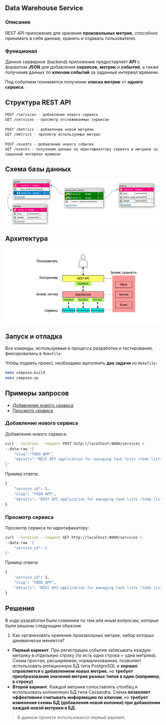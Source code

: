 ## Data Warehouse Service
### Описание
REST API приложение для хранения **произвольных метрик**, способное принимать в себя данные, хранить и отдавать пользователю.

### Функционал
Данное серверное (backend) приложение предоставляет **API** с форматом **JSON** для добавления **сервисов**, **метрик** и **событий**, а также получения данных по **ключам событий** за заданный интервал времени.

Под событием понимается получение **списка метрик** от **одного сервиса**.

## Структура REST API

```
POST /services - добавление нового сервиса
GET /services - просмотр отслеживаемых сервисов

POST /metrics - добавление новой метрики
GET /metrics - просмотр используемых метрик

POST /events - добавление нового события
GET /events - получение данных по идентификатору сервиса и метрики за заданный интервал времени
```

## Схема базы данных

<p align="center">
    <img src="/assets/images/db_schema.png" width="800">
</p>

## Архитектура

<p align="center">
    <img src="/assets/images/architecture.png" width="800">
</p>

## Запуск и отладка
Все команды, используемые в процессе разработки и тестирования, фиксировались в `Makefile`.

Чтобы поднять проект, необходимо выполнить **две задачи** из `Makefile`:

```bash
make compose-build
make compose-up
```

## Примеры запросов
* [Добавление нового сервиса](#добавление-нового-сервиса)
* [Просмотр сервиса](#просмотр-сервиса)

### Добавление нового сервиса
Добавление нового сервиса:

```bash
curl --location --request POST http://localhost:8080/services \
--data-raw '{
    "slug":"TODO_APP",
    "details":"REST API application for managing task lists (todo lists)"
}'
```

Пример ответа:

```bash
{
    "service_id": 1,   
    "slug": "TODO_APP",
    "details": "REST API application for managing task lists (todo lists)"
}
```

### Просмотр сервиса
Просмотр сервиса по идентификатору:

```bash
curl --location --request GET http://localhost:8080/services \
--data-raw '{
    "service_id": 1
}'
```

Пример ответа:

```bash
{
    "service_id": 1,
    "slug": "TODO_APP",
    "details": "REST API application for managing task lists (todo lists)"
}
```

## Решения
В ходе разработки были сомнения по тем или иным вопросам, которые были решены следующим образом:
1. Как организовать хранение произвольных метрик, набор которых динамически меняется?
* **Первый вариант**. При регистрации события записывать каждую метрику в отдельную строку (то есть одна строка = одна метрика). Схема простая, расширяемая, нормализованная, позволяет использовать реляционную БД типа PostgreSQL и **хорошо справляется с добавлением новых метрик**, но **требует преобразования значений метрик разных типов в один (например, в строку)**.
* **Второй вариант**. Каждой метрике сопоставлять столбец и использовать колоночную БД типа Cassandra. Схема **позволяет эффективнее считывать информацию по ключам**, но **требует изменения схемы БД (добавления новой колонки) при добавлении каждой новой метрики в БД**.

> В данном проекте использовался первый вариант.